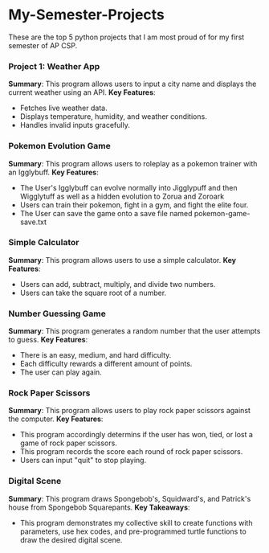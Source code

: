 # My-Semester-Projects
These are the top 5 python projects that I am most proud of for my first semester of AP CSP.

### Project 1: Weather App 
**Summary**: This program allows users to input a city name and displays the current weather using an API. 
**Key Features**: 
- Fetches live weather data.
- Displays temperature, humidity, and weather conditions. 
- Handles invalid inputs gracefully.  

### Pokemon Evolution Game
**Summary**: This program allows users to roleplay as a pokemon trainer with an Igglybuff.
**Key Features**: 
- The User's Igglybuff can evolve normally into Jigglypuff and then Wigglytuff as well as a hidden evolution to Zorua and Zoroark
- Users can train their pokemon, fight in a gym, and fight the elite four.
- The User can save the game onto a save file named pokemon-game-save.txt

### Simple Calculator
**Summary**: This program allows users to use a simple calculator.
**Key Features**: 
- Users can add, subtract, multiply, and divide two numbers.
- Users can take the square root of a number.

### Number Guessing Game
**Summary**: This program generates a random number that the user attempts to guess. 
**Key Features**: 
- There is an easy, medium, and hard difficulty.
- Each difficulty rewards a different amount of points.
- The user can play again.

### Rock Paper Scissors
**Summary**: This program allows users to play rock paper scissors against the computer.
**Key Features**: 
- This program accordingly determins if the user has won, tied, or lost a game of rock paper scissors.
- This program records the score each round of rock paper scissors.
- Users can input "quit" to stop playing.

### Digital Scene
**Summary**: This program draws Spongebob's, Squidward's, and Patrick's house from Spongebob Squarepants.
**Key Takeaways**:
- This program demonstrates my collective skill to create functions with parameters, use hex codes, and pre-programmed turtle functions to draw the desired digital scene.

